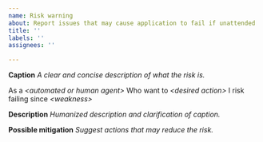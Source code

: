 ```yaml
---
name: Risk warning
about: Report issues that may cause application to fail if unattended
title: ''
labels: ''
assignees: ''

---
```


**Caption**
_A clear and concise description of what the risk is._

As a _\<automated or human agent\>_
Who want to _\<desired action\>_
I risk failing since _\<weakness\>_

**Description**
_Humanized description and clarification of caption._

**Possible mitigation**
_Suggest actions that may reduce the risk._
